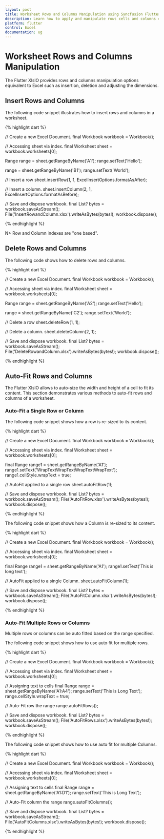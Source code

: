 ```yaml
---
layout: post
title: Worksheet Rows and Columns Manipulation using Syncfusion Flutter XlsIO
description: Learn how to apply and manipulate rows cells and columns cells in Excel Worksheet of workbook using Syncfusion Flutter XlsIO.
platform: flutter
control: Excel
documentation: ug
---
```


# Worksheet Rows and Columns Manipulation

The Flutter XlsIO provides rows and columns manipulation options equivalent to Excel such as insertion, deletion and adjusting the dimensions.

## Insert Rows and Columns

The following code snippet illustrates how to insert rows and columns in a worksheet.

{% highlight dart %} 

// Create a new Excel Document.
final Workbook workbook = Workbook();

// Accessing sheet via index.
final Worksheet sheet = workbook.worksheets[0];

Range range = sheet.getRangeByName('A1');
range.setText('Hello');

range = sheet.getRangeByName('B1');
range.setText('World');

// Insert a row
sheet.insertRow(1, 1, ExcelInsertOptions.formatAsAfter);

// Insert a column.
sheet.insertColumn(2, 1, ExcelInsertOptions.formatAsBefore);

// Save and dispose workbook.
final List<int>? bytes = workbook.saveAsStream();
File('InsertRowandColumn.xlsx').writeAsBytes(bytes!);
workbook.dispose();

{% endhighlight %}

N> Row and Column indexes are "one based".

## Delete Rows and Columns 

The following code shows how to delete rows and columns.

{% highlight dart %} 

// Create a new Excel Document.
final Workbook workbook = Workbook();

// Accessing sheet via index.
final Worksheet sheet = workbook.worksheets[0];

Range range = sheet.getRangeByName('A2');
range.setText('Hello');

range = sheet.getRangeByName('C2');
range.setText('World');

// Delete a row
sheet.deleteRow(1, 1);

// Delete a column.
sheet.deleteColumn(2, 1);

// Save and dispose workbook.
final List<int>? bytes = workbook.saveAsStream();
File('DeleteRowandColumn.xlsx').writeAsBytes(bytes!);
workbook.dispose();

{% endhighlight %}

## Auto-Fit Rows and Columns

The Flutter XlsIO allows to auto-size the width and height of a cell to fit its content. This section demonstrates various methods to auto-fit rows and columns of a worksheet.

### Auto-Fit a Single Row or Column

The following code snippet shows how a row is re-sized to its content.

{% highlight dart %}

// Create a new Excel Document.
final Workbook workbook = Workbook();

// Accessing sheet via index.
final Worksheet sheet = workbook.worksheets[0];

final Range range1 = sheet.getRangeByName('A1');
range1.setText('WrapTextWrapTextWrapTextWrapText');
range1.cellStyle.wrapText = true;

// AutoFit applied to a single row
sheet.autoFitRow(1);

// Save and dispose workbook.
final List<int>? bytes = workbook.saveAsStream();
File('AutoFitRow.xlsx').writeAsBytes(bytes!);
workbook.dispose();

{% endhighlight %}

The following code snippet shows how a Column is re-sized to its content.

{% highlight dart %}

// Create a new Excel Document.
final Workbook workbook = Workbook();

// Accessing sheet via index.
final Worksheet sheet = workbook.worksheets[0];

final Range range1 = sheet.getRangeByName('A1');
range1.setText('This is long text');

// AutoFit applied to a single Column.
sheet.autoFitColumn(1);

// Save and dispose workbook.
final List<int>? bytes = workbook.saveAsStream();
File('AutoFitColumn.xlsx').writeAsBytes(bytes!);
workbook.dispose();

{% endhighlight %}


### Auto-Fit Multiple Rows or Columns

Multiple rows or columns can be auto fitted based on the range specified.

The following code snippet shows how to use auto fit for multiple rows.

{% highlight dart %}

// Create a new Excel Document.
final Workbook workbook = Workbook();

// Accessing sheet via index.
final Worksheet sheet = workbook.worksheets[0];

// Assigning text to cells
final Range range = sheet.getRangeByName('A1:A4');
range.setText('This is Long Text');
range.cellStyle.wrapText = true;

// Auto-Fit row the range
range.autoFitRows();

// Save and dispose workbook.
final List<int>? bytes = workbook.saveAsStream();
File('AutoFitRows.xlsx').writeAsBytes(bytes!);
workbook.dispose();

{% endhighlight %}


The following code snippet shows how to use auto fit for multiple Columns.

{% highlight dart %}

// Create a new Excel Document.
final Workbook workbook = Workbook();

// Accessing sheet via index.
final Worksheet sheet = workbook.worksheets[0];

// Assigning text to cells
final Range range = sheet.getRangeByName('A1:D1');
range.setText('This is Long Text');

// Auto-Fit column the range
range.autoFitColumns();

// Save and dispose workbook.
final List<int>? bytes = workbook.saveAsStream();
File('AutoFitColumns.xlsx').writeAsBytes(bytes!);
workbook.dispose();

{% endhighlight %}




